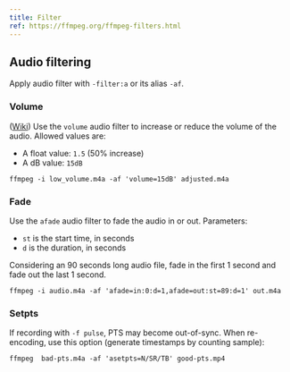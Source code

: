 ```yaml
---
title: Filter
ref: https://ffmpeg.org/ffmpeg-filters.html
---
```


## Audio filtering

Apply audio filter with `-filter:a` or its alias `-af`.

### Volume

([Wiki](https://trac.ffmpeg.org/wiki/AudioVolume))
Use the `volume` audio filter to increase or reduce the volume of the audio.
Allowed values are:

- A float value: `1.5` (50% increase)
- A dB value: `15dB`

```shell
ffmpeg -i low_volume.m4a -af 'volume=15dB' adjusted.m4a
```

### Fade

Use the `afade` audio filter to fade the audio in or out.
Parameters:

- `st` is the start time, in seconds
- `d` is the duration, in seconds

Considering an 90 seconds long audio file,
fade in the first 1 second and fade out the last 1 second.

```shell
ffmpeg -i audio.m4a -af 'afade=in:0:d=1,afade=out:st=89:d=1' out.m4a
```

### Setpts

If recording with `-f pulse`, PTS may become out-of-sync.
When re-encoding, use this option (generate timestamps by counting sample):

```shell
ffmpeg  bad-pts.m4a -af 'asetpts=N/SR/TB' good-pts.mp4
```
